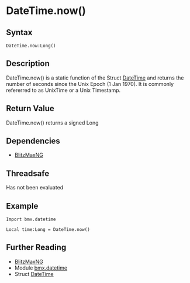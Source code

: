 # DateTime.now()

## Syntax
```DateTime.now:Long()``` 

## Description

DateTime.now() is a static function of the Struct [DateTime](DateTime.md) and returns the number of seconds since the Unix Epoch (1 Jan 1970). It is commonly refererred to as UnixTime or a Unix Timestamp.

## Return Value
DateTime.now() returns a signed Long

## Dependencies
* [BlitzMaxNG](https://blitzmax.org)

## Threadsafe
Has not been evaluated

## Example
```
Import bmx.datetime

Local time:Long = DateTime.now()
```

## Further Reading
* [BlitzMaxNG](https://blitzmax.org)
* Module [bmx.datetime](../README.md)
* Struct [DateTime](DateTime.md)

